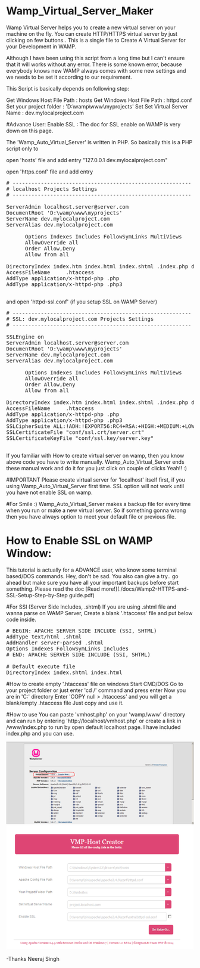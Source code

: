 # Wamp_Virtual_Server_Maker
Wamp Virtual Server helps you to create a new virtual server on your machine on the fly. You can create HTTP/HTTPS virtual server by just clicking on few buttons.. This is a single file to Create A Virtual Server for your Development in WAMP. 

Although I have been using this script from a long time but I can't ensure that it will works without any error. There is some known error, because everybody
knows new WAMP always comes with some new settings and we needs to be set it according to our requirement.

This Script is basically depends on following step:

Get Windows Host File Path 	: hosts
Get Windows Host File Path 	: httpd.conf
Set your project folder		: 'D:\wamp\www\myprojects'
Set Set Virtual Server Name : dev.mylocalproject.com

#Advance User:
Enable SSL : The doc for SSL enable on WAMP is very down on this page.

The 'Wamp_Auto_Virtual_Server' is written in PHP. So basically this is a PHP script only to 

open 'hosts' file and add entry "127.0.0.1       dev.mylocalproject.com"

open 'https.conf' file and add entry
<pre>
# ---------------------------------------------------------
# localhost Projects Settings
# ---------------------------------------------------------
<VirtualHost *:80>
ServerAdmin localhost.server@server.com
DocumentRoot 'D:\wamp\www\myprojects'
ServerName dev.mylocalproject.com
ServerAlias dev.mylocalproject.com
  <Directory  'D:\wamp\www\myprojects'>
      Options Indexes Includes FollowSymLinks MultiViews
      AllowOverride all
      Order Allow,Deny
      Allow from all
  </Directory>
DirectoryIndex index.htm index.html index.shtml .index.php default.php index.php
AccessFileName     .htaccess
AddType application/x-httpd-php .php
AddType application/x-httpd-php .php3
</VirtualHost>
</pre>

and open 'httpd-ssl.conf' (if you setup SSL on WAMP Server)

<pre>
# ---------------------------------------------------------
# SSL: dev.mylocalproject.com Projects Settings
# ---------------------------------------------------------
<VirtualHost *:443>
SSLEngine on
ServerAdmin localhost.server@server.com
DocumentRoot 'D:\wamp\www\myprojects'
ServerName dev.mylocalproject.com
ServerAlias dev.mylocalproject.com
  <Directory  'D:\wamp\www\myprojects'>
      Options Indexes Includes FollowSymLinks MultiViews
      AllowOverride all
      Order Allow,Deny
      Allow from all
  </Directory>
DirectoryIndex index.htm index.html index.shtml .index.php default.php index.php
AccessFileName     .htaccess
AddType application/x-httpd-php .php
AddType application/x-httpd-php .php3
SSLCipherSuite ALL:!ADH:!EXPORT56:RC4+RSA:+HIGH:+MEDIUM:+LOW:+SSLv2:+EXP:+eNULL  
SSLCertificateFile "conf/ssl.crt/server.crt"
SSLCertificateKeyFile "conf/ssl.key/server.key"
</VirtualHost>
</pre>

If you familiar with How to create virtual server on wamp, then you know above code you have to write manually. 
Wamp_Auto_Virtual_Server ends these manual work and do it for you just click on couple of clicks Yeah!! :)


#IMPORTANT
Please create virtual server for 'localhost' itself first, if you using Wamp_Auto_Virtual_Server first time. SSL option will not work
until you have not enable SSL on wamp.

#For Smile :)
Wamp_Auto_Virtual_Server makes a backup file for every time when you run or make a new virtual server. So if something gonna wrong then you have always option to meet your default file or previous file.


# How to Enable SSL on WAMP Window:
This tutorial is actually for a ADVANCE user, who know some terminal based/DOS commands. 
Hey, don't be sad. You also can give a try.. go ahead but make sure you have all your important backups before start something.
Please read the doc [Read more!](./docs/Wamp2-HTTPS-and-SSL-Setup-Step-by-Step guide.pdf)


#For SSI (Server Side Includes, .shtml)
If you are using .shtml file and wanna parse on WAMP Server, Create a blank '.htaccess' file and put below code inside.
<pre>
# BEGIN: APACHE SERVER SIDE INCLUDE (SSI, SHTML)
AddType text/html .shtml
AddHandler server-parsed .shtml
Options Indexes FollowSymLinks Includes
# END: APACHE SERVER SIDE INCLUDE (SSI, SHTML)

# Default execute file
DirectoryIndex index.shtml index.html
</pre>


#How to create empty '.htaccess' file on windows
Start CMD/DOS
Go to your project folder or just enter 'cd /' command and press enter
Now you are in 'C:' directory
Enter 'COPY null > .htaccess' and you will get a blank/empty .htaccess file
Just copy and use it.

#How to use
You can paste 'vmhost.php' on your 'wamp/www' directory and can run by entering 'http://localhost/vmhost.php'
or create a link in /www/index.php to run by open default localhost page. I have included index.php and you can use.

![Alt VMHost with Index](./docs/WAMP-Index-With-VHost.png?raw=true "Optional Title")
![Alt VMHost Screen](./docs/VHost.png?raw=true "Optional Title")

-Thanks
Neeraj Singh
